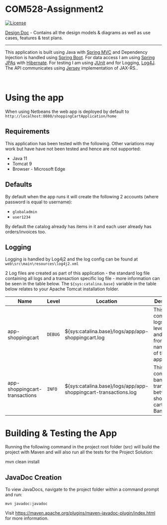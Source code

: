 # COM528-Assignment2
[![License](https://img.shields.io/badge/License-Apache_2.0-blue.svg)](https://opensource.org/licenses/Apache-2.0)

[Design Doc](https://github.com/RyanGaudion/COM528-Assignment2/blob/main/DESIGN.md) - Contains all the design models & diagrams as well as use cases, features & test plans.


--- 
This application is built using Java with [Spring MVC](https://docs.spring.io/spring-framework/docs/3.2.x/spring-framework-reference/html/mvc.html) and Dependency Injection is handled using [Spring Boot](https://spring.io/projects/spring-boot). For data access I am using [Spring JPAs](https://spring.io/projects/spring-data-jpa) with [Hibernate](https://www.baeldung.com/the-persistence-layer-with-spring-and-jpa). For testing I am using [JUnit](https://junit.org/junit5/) and for Logging, [Log4J](https://logging.apache.org/log4j/2.x/). The API communicates using [Jersey](https://eclipse-ee4j.github.io/jersey/) implementation of JAX-RS..

</br>


# Using the app
When using Netbeans the web app is deployed by default to `http://localhost:8080/shoppingCartApplication/home`

## Requirements
This application has been tested with the following. Other variations may work but have have not been tested and hence are not supported:
 - Java 11
 - Tomcat 9
 - Browser - Microsoft Edge

## Defaults
By default when the app runs it will create the following 2 accounts (where password is equal to username):
 - `globaladmin`
 - `user1234`

 By default the catalog already has items in it and each user already has orders/invoices too.

## Logging
Logging is handled by Log4j2 and the log config can be found at `web\src\main\resources\log4j2.xml`

2 Log files are created as part of this application - the standard log file containing all logs and a transaction specific log file - more information can be seen in the table below. The `${sys:catalina.base}` variable in the table below relates to your Apache Tomcat installation folder.

| Name      | Level | Location | Description |
| ----------- | ----------- |----------- | ----------- |
| app-shoppingcart      | `DEBUG` | ${sys:catalina.base}/logs/app/app-shoppingcart.log       | This contains all logs from level Debug and above from all namespaces of the application | 
| app-shoppingcart-transactions  | `INFO` | ${sys:catalina.base}/logs/app/app-shoppingcart-transactions.log        | This file contains all bank transactions between the shopping cart and the Bank API |


# Building & Testing the App
Running the following command in the project root folder (src) will build the project with Maven and will also run all the tests for the Project Solution:

mvn clean install

## JavaDoc Creation
To view JavaDocs, navigate to the project folder within a command prompt and run:

`mvn javadoc:javadoc`

Visit https://maven.apache.org/plugins/maven-javadoc-plugin/index.html for more information.
